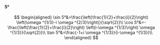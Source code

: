 #### 5°

$$
\begin{aligned}
\sin 5°&=\frac{\left(\frac{1}{2}+\frac{i}{2}\right) \left(\omega ^{1/3}-i \omega ^{2/3}\right)}{\sqrt{2}}\\
\cos 5°&=-\frac{\left(\frac{1}{2}+\frac{i}{2}\right) \left(i-\omega ^{1/3}\right) \omega ^{1/3}}{\sqrt{2}}\\
\tan 5°&=\frac{-1+i \omega ^{1/3}}{i-\omega ^{1/3}}\\
\end{aligned}
$$

